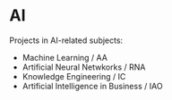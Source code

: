 # AI
Projects in AI-related subjects:
- Machine Learning / AA
- Artificial Neural Netwkorks / RNA
- Knowledge Engineering / IC
- Artificial Intelligence in Business / IAO
